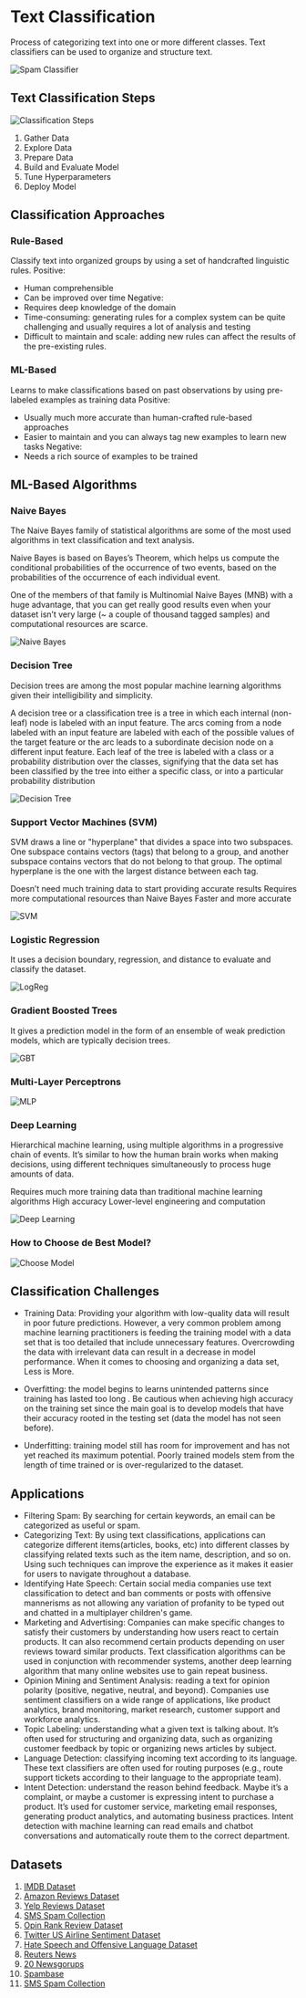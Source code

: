 # Text Classification

Process of categorizing text into one or more different classes. Text classifiers can be used to organize and structure text.

![Spam Classifier](https://developers.google.com/static/machine-learning/guides/text-classification/images/TextClassificationExample.png)

## Text Classification Steps
![Classification Steps](https://developers.google.com/static/machine-learning/guides/text-classification/images/Workflow.png)

1. Gather Data
2. Explore Data
3. Prepare Data
4. Build and Evaluate Model
5. Tune Hyperparameters
6. Deploy Model



## Classification Approaches
### Rule-Based
Classify text into organized groups by using a set of handcrafted linguistic rules.
Positive:
  - Human comprehensible
  - Can be improved over time
Negative:
  - Requires deep knowledge of the domain
  - Time-consuming: generating rules for a complex system can be quite challenging and usually requires a lot of analysis and testing
  - Difficult to maintain and scale: adding new rules can affect the results of the pre-existing rules.

### ML-Based
Learns to make classifications based on past observations by using pre-labeled examples as training data
Positive:
  - Usually much more accurate than human-crafted rule-based approaches
  - Easier to maintain and you can always tag new examples to learn new tasks
Negative:
  - Needs a rich source of examples to be trained

## ML-Based Algorithms
### Naive Bayes
The Naive Bayes family of statistical algorithms are some of the most used algorithms in text classification and text analysis.

Naive Bayes is based on Bayes’s Theorem, which helps us compute the conditional probabilities of the occurrence of two events, based on the probabilities of the occurrence of each individual event.

One of the members of that family is Multinomial Naive Bayes (MNB) with a huge advantage, that you can get really good results even when your dataset isn’t very large (~ a couple of thousand tagged samples) and computational resources are scarce.

![Naive Bayes](https://uc-r.github.io/public/images/analytics/naive_bayes/naive_bayes_icon.png)

### Decision Tree
Decision trees are among the most popular machine learning algorithms given their intelligibility and simplicity.

A decision tree or a classification tree is a tree in which each internal (non-leaf) node is labeled with an input feature. The arcs coming from a node labeled with an input feature are labeled with each of the possible values of the target feature or the arc leads to a subordinate decision node on a different input feature. Each leaf of the tree is labeled with a class or a probability distribution over the classes, signifying that the data set has been classified by the tree into either a specific class, or into a particular probability distribution

![Decision Tree](https://res.cloudinary.com/dyd911kmh/image/upload/v1677504957/decision_tree_for_heart_attack_prevention_2140bd762d.png)

### Support Vector Machines (SVM)
SVM draws a line or "hyperplane" that divides a space into two subspaces. One subspace contains vectors (tags) that belong to a group, and another subspace contains vectors that do not belong to that group. The optimal hyperplane is the one with the largest distance between each tag.

Doesn’t need much training data to start providing accurate results
Requires more computational resources than Naive Bayes
Faster and more accurate

![SVM](https://monkeylearn.com/static/446109c153d4467a6e7982ad0d22b570/d8712/image15.webp)

### Logistic Regression
It uses a decision boundary, regression, and distance to evaluate and classify the dataset.

![LogReg](https://images.contentstack.io/v3/assets/blt71da4c740e00faaa/blt65fc9f784a7f2d8d/62b4fe1859fa7e0f945d7d53/text-classification-linear-svm.png)

### Gradient Boosted Trees
It gives a prediction model in the form of an ensemble of weak prediction models, which are typically decision trees.

![GBT](https://www.researchgate.net/publication/351542039/figure/fig1/AS:1022852723662850@1620878501807/Flow-diagram-of-gradient-boosting-machine-learning-method-The-ensemble-classifiers_W640.jpg)

### Multi-Layer Perceptrons

![MLP](https://miro.medium.com/v2/resize:fit:1400/1*MmrWSRkddKWmY7uAnp6DgQ.jpeg)

### Deep Learning
Hierarchical machine learning, using multiple algorithms in a progressive chain of events. It’s similar to how the human brain works when making decisions, using different techniques simultaneously to process huge amounts of data.

Requires much more training data than traditional machine learning algorithms
High accuracy
Lower-level engineering and computation

![Deep Learning](https://editor.analyticsvidhya.com/uploads/75211cnn-schema1.jpg)

### How to Choose de Best Model?

![Choose Model](https://developers.google.com/static/machine-learning/guides/text-classification/images/TextClassificationFlowchart.png)

## Classification Challenges
- Training Data: Providing your algorithm with low-quality data will result in poor future predictions. However, a very common problem among machine learning practitioners is feeding the training model with a data set that is too detailed that include unnecessary features. Overcrowding the data with irrelevant data can result in a decrease in model performance. When it comes to choosing and organizing a data set, Less is More.

- Overfitting: the model begins to learns unintended patterns since training has lasted too long . Be cautious when achieving high accuracy on the training set since the main goal is to develop models that have their accuracy rooted in the testing set (data the model has not seen before).

- Underfitting: training model still has room for improvement and has not yet reached its maximum potential. Poorly trained models stem from the length of time trained or is over-regularized to the dataset.

## Applications
- Filtering Spam: By searching for certain keywords, an email can be categorized as useful or spam.
- Categorizing Text: By using text classifications, applications can categorize different items(articles, books, etc) into different classes by classifying related texts such as the item name, description, and so on. Using such techniques can improve the experience as it makes it easier for users to navigate throughout a database.
- Identifying Hate Speech: Certain social media companies use text classification to detect and ban comments or posts with offensive mannerisms as not allowing any variation of profanity to be typed out and chatted in a multiplayer children's game.
- Marketing and Advertising: Companies can make specific changes to satisfy their customers by understanding how users react to certain products. It can also recommend certain products depending on user reviews toward similar products. Text classification algorithms can be used in conjunction with recommender systems, another deep learning algorithm that many online websites use to gain repeat business.
- Opinion Mining and Sentiment Analysis: reading a text for opinion polarity (positive, negative, neutral, and beyond). Companies use sentiment classifiers on a wide range of applications, like product analytics, brand monitoring, market research, customer support and workforce analytics.
- Topic Labeling: understanding what a given text is talking about. It’s often used for structuring and organizing data, such as organizing customer feedback by topic or organizing news articles by subject.
- Language Detection: classifying incoming text according to its language. These text classifiers are often used for routing purposes (e.g., route support tickets according to their language to the appropriate team).
- Intent Detection: understand the reason behind feedback. Maybe it’s a complaint, or maybe a customer is expressing intent to purchase a product. It’s used for customer service, marketing email responses, generating product analytics, and automating business practices. Intent detection with machine learning can read emails and chatbot conversations and automatically route them to the correct department.

## Datasets
1. [IMDB Dataset](https://www.kaggle.com/datasets/lakshmi25npathi/imdb-dataset-of-50k-movie-reviews)
2. [Amazon Reviews Dataset](https://www.kaggle.com/datasets/bittlingmayer/amazonreviews)
3. [Yelp Reviews Dataset](https://www.kaggle.com/datasets/yelp-dataset/yelp-dataset)
4. [SMS Spam Collection](https://www.kaggle.com/datasets/uciml/sms-spam-collection-dataset)
5. [Opin Rank Review Dataset](http://archive.ics.uci.edu/ml/datasets/opinrank+review+dataset)
6. [Twitter US Airline Sentiment Dataset](https://www.kaggle.com/datasets/crowdflower/twitter-airline-sentiment)
7. [Hate Speech and Offensive Language Dataset](https://github.com/t-davidson/hate-speech-and-offensive-language)
8. [Reuters News](http://kdd.ics.uci.edu/databases/reuters21578/reuters21578.html)
9. [20 Newsgorups](http://qwone.com/~jason/20Newsgroups/)
10. [Spambase](https://archive.ics.uci.edu/ml/datasets/Spambase)
11. [SMS Spam Collection](https://www.kaggle.com/uciml/sms-spam-collection-dataset)
